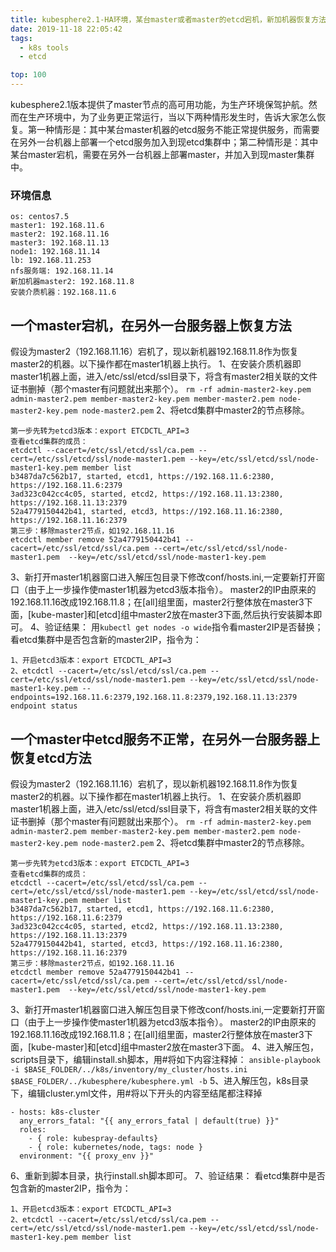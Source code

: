```yaml
---
title: kubesphere2.1-HA环境，某台master或者master的etcd宕机，新加机器恢复方法
date: 2019-11-18 22:05:42
tags: 
  - k8s tools
  - etcd

top: 100
---
```

kubesphere2.1版本提供了master节点的高可用功能，为生产环境保驾护航。然而在生产环境中，为了业务更正常运行，当以下两种情形发生时，告诉大家怎么恢复。第一种情形是：其中某台master机器的etcd服务不能正常提供服务，而需要在另外一台机器上部署一个etcd服务加入到现etcd集群中；第二种情形是：其中某台master宕机，需要在另外一台机器上部署master，并加入到现master集群中。
<!--more-->
### 环境信息
```
os: centos7.5
master1: 192.168.11.6
master2: 192.168.11.16
master3: 192.168.11.13
node1: 192.168.11.14
lb: 192.168.11.253
nfs服务端: 192.168.11.14
新加机器master2: 192.168.11.8
安装介质机器：192.168.11.6
```
## 一个master宕机，在另外一台服务器上恢复方法
假设为master2（192.168.11.16）宕机了，现以新机器192.168.11.8作为恢复master2的机器。以下操作都在master1机器上执行。
1、在安装介质机器即master1机器上面，进入/etc/ssl/etcd/ssl目录下，将含有master2相关联的文件证书删掉（那个master有问题就出来那个）。
`rm -rf admin-master2-key.pem admin-master2.pem member-master2-key.pem member-master2.pem node-master2-key.pem node-master2.pem`
2、将etcd集群中master2的节点移除。
```
第一步先转为etcd3版本：export ETCDCTL_API=3
查看etcd集群的成员：
etcdctl --cacert=/etc/ssl/etcd/ssl/ca.pem --cert=/etc/ssl/etcd/ssl/node-master1.pem --key=/etc/ssl/etcd/ssl/node-master1-key.pem member list
b3487da7c562b17, started, etcd1, https://192.168.11.6:2380, https://192.168.11.6:2379
3ad323c042cc4c05, started, etcd2, https://192.168.11.13:2380, https://192.168.11.13:2379
52a4779150442b41, started, etcd3, https://192.168.11.16:2380, https://192.168.11.16:2379
第三步：移除master2节点，如192.168.11.16
etcdctl member remove 52a4779150442b41 --cacert=/etc/ssl/etcd/ssl/ca.pem --cert=/etc/ssl/etcd/ssl/node-master1.pem  --key=/etc/ssl/etcd/ssl/node-master1-key.pem
```

3、新打开master1机器窗口进入解压包目录下修改conf/hosts.ini,一定要新打开窗口（由于上一步操作使master1机器为etcd3版本指令）。
master2的IP由原来的192.168.11.16改成192.168.11.8；在[all]组里面，master2行整体放在master3下面，[kube-master]和[etcd]组中master2放在master3下面,然后执行安装脚本即可。
4、验证结果：
用`kubectl get nodes -o wide`指令看master2IP是否替换；
看etcd集群中是否包含新的master2IP，指令为：
```
1、开启etcd3版本：export ETCDCTL_API=3
2、etcdctl --cacert=/etc/ssl/etcd/ssl/ca.pem --cert=/etc/ssl/etcd/ssl/node-master1.pem --key=/etc/ssl/etcd/ssl/node-master1-key.pem --endpoints=192.168.11.6:2379,192.168.11.8:2379,192.168.11.13:2379 endpoint status
```

## 一个master中etcd服务不正常，在另外一台服务器上恢复etcd方法
假设为master2（192.168.11.16）宕机了，现以新机器192.168.11.8作为恢复master2的机器。以下操作都在master1机器上执行。
1、在安装介质机器即master1机器上面，进入/etc/ssl/etcd/ssl目录下，将含有master2相关联的文件证书删掉（那个master有问题就出来那个）。
`rm -rf admin-master2-key.pem admin-master2.pem member-master2-key.pem member-master2.pem node-master2-key.pem node-master2.pem`
2、将etcd集群中master2的节点移除。
```
第一步先转为etcd3版本：export ETCDCTL_API=3
查看etcd集群的成员：
etcdctl --cacert=/etc/ssl/etcd/ssl/ca.pem --cert=/etc/ssl/etcd/ssl/node-master1.pem --key=/etc/ssl/etcd/ssl/node-master1-key.pem member list
b3487da7c562b17, started, etcd1, https://192.168.11.6:2380, https://192.168.11.6:2379
3ad323c042cc4c05, started, etcd2, https://192.168.11.13:2380, https://192.168.11.13:2379
52a4779150442b41, started, etcd3, https://192.168.11.16:2380, https://192.168.11.16:2379
第三步：移除master2节点，如192.168.11.16
etcdctl member remove 52a4779150442b41 --cacert=/etc/ssl/etcd/ssl/ca.pem --cert=/etc/ssl/etcd/ssl/node-master1.pem  --key=/etc/ssl/etcd/ssl/node-master1-key.pem
```

3、新打开master1机器窗口进入解压包目录下修改conf/hosts.ini,一定要新打开窗口（由于上一步操作使master1机器为etcd3版本指令）。
master2的IP由原来的192.168.11.16改成192.168.11.8；在[all]组里面，master2行整体放在master3下面，[kube-master]和[etcd]组中master2放在master3下面。
4、进入解压包，scripts目录下，编辑install.sh脚本，用#将如下内容注释掉：
`ansible-playbook -i $BASE_FOLDER/../k8s/inventory/my_cluster/hosts.ini $BASE_FOLDER/../kubesphere/kubesphere.yml -b`
5、进入解压包，k8s目录下，编辑cluster.yml文件，用#将以下开头的内容至结尾都注释掉
```
- hosts: k8s-cluster
  any_errors_fatal: "{{ any_errors_fatal | default(true) }}"
  roles:
    - { role: kubespray-defaults}
    - { role: kubernetes/node, tags: node }
  environment: "{{ proxy_env }}"
```

6、重新到脚本目录，执行install.sh脚本即可。
7、验证结果：
看etcd集群中是否包含新的master2IP，指令为：
```
1、开启etcd3版本：export ETCDCTL_API=3
2、etcdctl --cacert=/etc/ssl/etcd/ssl/ca.pem --cert=/etc/ssl/etcd/ssl/node-master1.pem --key=/etc/ssl/etcd/ssl/node-master1-key.pem member list
```

